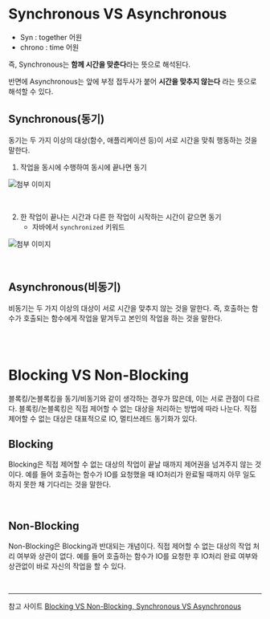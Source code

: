 # Synchronous VS Asynchronous

- Syn : together 어원
- chrono : time 어원

즉, Synchronous는 **함께 시간을 맞춘다**라는 뜻으로 해석된다. 

반면에 Asynchronous는 앞에 부정 접두사가 붙어 **시간을 맞추지 않는다** 라는 뜻으로 해석할 수 있다.


## Synchronous(동기)

동기는 두 가지 이상의 대상(함수, 애플리케이션 등)이 서로 시간을 맞춰 행동하는 것을 말한다. 

1. 작업을 동시에 수행하여 동시에 끝나면 동기

![첨부 이미지](https://file-upload-store-jdd.s3.ap-northeast-2.amazonaws.com/%EB%8F%99%EA%B8%B01.png)

<br/>

2. 한 작업이 끝나는 시간과 다른 한 작업이 시작하는 시간이 같으면 동기
    - 자바에서 `synchronized` 키워드

![첨부 이미지](https://file-upload-store-jdd.s3.ap-northeast-2.amazonaws.com/%EB%8F%99%EA%B8%B02.png)

<br/>

## Asynchronous(비동기)

비동기는 두 가지 이상의 대상이 서로 시간을 맞추지 않는 것을 말한다. 즉, 호출하는 함수가 호출되는 함수에게 작업을 맡겨두고 본인의 작업을 하는 것을 말한다.


<br/>
<br/>

# Blocking VS Non-Blocking

블록킹/논블록킹을 동기/비동기와 같이 생각하는 경우가 많은데, 이는 서로 관점이 다르다. 블록킹/논블록킹은 직접 제어할 수 없는 대상을 처리하는 방법에 따라 나눈다. 직접 제어할 수 없는 대상은 대표적으로 IO, 멀티쓰레드 동기화가 있다.


## Blocking

Blocking은 직접 제어할 수 없는 대상의 작업이 끝날 때까지 제어권을 넘겨주지 않는 것이다. 예를 들어 호출하는 함수가 IO를 요청했을 때 IO처리가 완료될 때까지 아무 일도 하지 못한 채 기다리는 것을 말한다.

<br/>

## Non-Blocking

Non-Blocking은 Blocking과 반대되는 개념이다. 직접 제어할 수 없는 대상의 작업 처리 여부와 상관이 없다. 예를 들어 호출하는 함수가 IO를 요청한 후 IO처리 완료 여부와 상관없이 바로 자신의 작업을 할 수 있다.


<br/>

---

참고 사이트
[Blocking VS Non-Blocking, Synchronous VS Asynchronous](https://velog.io/@codemcd/Sync-VS-Async-Blocking-VS-Non-Blocking-sak6d01fhx)

